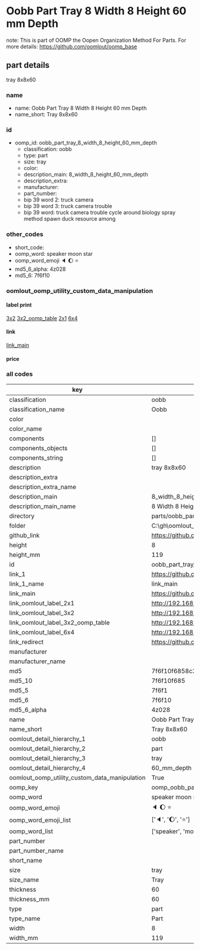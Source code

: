 # Oobb Part Tray 8 Width 8 Height 60 mm Depth  

note: This is part of OOMP the Oopen Organization Method For Parts. For more details: https://github.com/oomlout/oomp_base

##  part details
  



tray 8x8x60



### name
* name: Oobb Part Tray 8 Width 8 Height 60 mm Depth
* name_short: Tray 8x8x60 
### id
* oomp_id: oobb_part_tray_8_width_8_height_60_mm_depth
  * classification: oobb
  * type: part
  * size: tray
  * color: 
  * description_main: 8_width_8_height_60_mm_depth
  * description_extra: 
  * manufacturer: 
  * part_number: 
  * bip 39 word 2: truck camera
  * bip 39 word 3: truck camera trouble
  * bip 39 word: truck camera trouble cycle around biology spray method spawn duck resource among

### other_codes
* short_code: 
* oomp_word: speaker moon star
* oomp_word_emoji :speaker: :moon: :star:
* md5_6_alpha: 4z028
* md5_6: 7f6f10






### oomlout_oomp_utility_custom_data_manipulation
#### label print
[3x2](http://192.168.1.245:1112/?label=oomp%204z028)
[3x2_oomp_table](http://192.168.1.108:1112/?label=oomp%204z028)
[2x1](http://192.168.1.242:1112/?label=oomp%204z028)
[6x4](http://192.168.1.55:1112/?label=oomp%204z028)    

#### link

[link_main](https://github.com/oomlout/oomlout_oobb_version_4_generated_parts/tree/main/navigation_oomp/oobb/part/tray/8_width_8_height_60_mm_depth/part)                              

#### price







### all codes 
| key | value |  
| --- | --- |  
| classification | oobb |  
| classification_name | Oobb |  
| color |  |  
| color_name |  |  
| components | [] |  
| components_objects | [] |  
| components_string | [] |  
| description | tray 8x8x60 |  
| description_extra |  |  
| description_extra_name |  |  
| description_main | 8_width_8_height_60_mm_depth |  
| description_main_name | 8 Width 8 Height 60 mm Depth |  
| directory | parts/oobb_part_tray_8_width_8_height_60_mm_depth |  
| folder | C:\gh\oomlout_oobb_version_4_generated_parts\parts\oobb_part_tray_8_width_8_height_60_mm_depth |  
| github_link | https://github.com/oomlout/oomlout_oomp_part_src/tree/main/parts/oobb_part_tray_8_width_8_height_60_mm_depth |  
| height | 8 |  
| height_mm | 119 |  
| id | oobb_part_tray_8_width_8_height_60_mm_depth |  
| link_1 | https://github.com/oomlout/oomlout_oobb_version_4_generated_parts/tree/main/navigation_oomp/oobb/part/tray/8_width_8_height_60_mm_depth/part |  
| link_1_name | link_main |  
| link_main | https://github.com/oomlout/oomlout_oobb_version_4_generated_parts/tree/main/navigation_oomp/oobb/part/tray/8_width_8_height_60_mm_depth/part |  
| link_oomlout_label_2x1 | http://192.168.1.242:1112/?label=oomp%204z028 |  
| link_oomlout_label_3x2 | http://192.168.1.245:1112/?label=oomp%204z028 |  
| link_oomlout_label_3x2_oomp_table | http://192.168.1.108:1112/?label=oomp%204z028 |  
| link_oomlout_label_6x4 | http://192.168.1.55:1112/?label=oomp%204z028 |  
| link_redirect | https://github.com/oomlout/oomlout_oobb_version_4_generated_parts/tree/main/parts/oobb_tray_08_08_60 |  
| manufacturer |  |  
| manufacturer_name |  |  
| md5 | 7f6f10f6858c3a5c5986136dd2082f49 |  
| md5_10 | 7f6f10f685 |  
| md5_5 | 7f6f1 |  
| md5_6 | 7f6f10 |  
| md5_6_alpha | 4z028 |  
| name | Oobb Part Tray 8 Width 8 Height 60 mm Depth |  
| name_short | Tray 8x8x60  |  
| oomlout_detail_hierarchy_1 | oobb |  
| oomlout_detail_hierarchy_2 | part |  
| oomlout_detail_hierarchy_3 | tray |  
| oomlout_detail_hierarchy_4 | 60_mm_depth |  
| oomlout_oomp_utility_custom_data_manipulation | True |  
| oomp_key | oomp_oobb_part_tray_8_width_8_height_60_mm_depth |  
| oomp_word | speaker moon star |  
| oomp_word_emoji | :speaker: :moon: :star: |  
| oomp_word_emoji_list | [':speaker:', ':moon:', ':star:'] |  
| oomp_word_list | ['speaker', 'moon', 'star'] |  
| part_number |  |  
| part_number_name |  |  
| short_name |  |  
| size | tray |  
| size_name | Tray |  
| thickness | 60 |  
| thickness_mm | 60 |  
| type | part |  
| type_name | Part |  
| width | 8 |  
| width_mm | 119 |  
